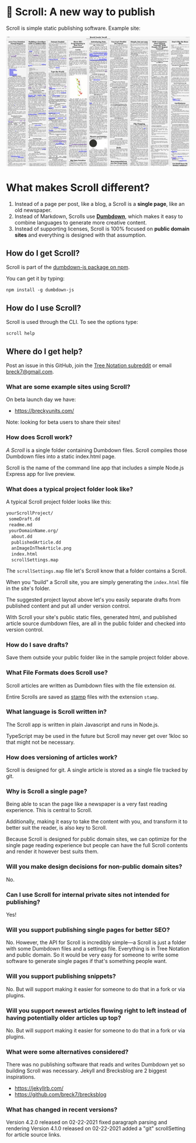 # 📜 Scroll: A new way to publish

Scroll is simple static publishing software. Example site:

<a href="https://breckyunits.com/"><img src="screenshot.png"
/></a>

# What makes Scroll different?

1. Instead of a page per post, like a blog, a Scroll is a
   **single page**, like an old newspaper.
2. Instead of Markdown, Scrolls use <a
   href="https://github.com/treenotation/dumbdown">**Dumbdown**</a>,
   which makes it easy to combine languages to generate more
   creative content.
3. Instead of supporting licenses, Scroll is 100% focused on
   **public domain sites** and everything is
   designed with that assumption.

## How do I get Scroll?

Scroll is part of the <a href="https://www.npmjs.com/package/dumbdown-js"> dumbdown-js package on npm</a>.

You can get it by typing:

```
npm install -g dumbdown-js
```

## How do I use Scroll?

Scroll is used through the CLI. To see the options type:

```
scroll help
```

## Where do I get help?

Post an issue in this GitHub, join the <a href="https://www.reddit.com/r/treenotation/">Tree Notation subreddit</a> or email breck7@gmail.com.

### What are some example sites using Scroll?

On beta launch day we have:

- https://breckyunits.com/

Note: looking for beta users to share their sites!

### How does Scroll work?

<em>A Scroll</em> is a single folder containing Dumbdown files.
Scroll compiles those Dumbdown files into a static
index.html page.

Scroll is the name of the command line app that includes a
simple Node.js Express app for live preview.

### What does a typical project folder look like?

A typical Scroll project folder looks like this:

```
yourScrollProject/
 someDraft.dd
 readme.md
 yourDomainName.org/
  about.dd
  publishedArticle.dd
  anImageInTheArticle.png
  index.html
  scrollSettings.map
```

The `scrollSettings.map` file let's Scroll know that
a folder contains a Scroll.

When you "build" a Scroll site, you are simply generating
the `index.html` file in the site's folder.

The suggested project layout above let's you easily
separate drafts from published content and put all
under version control.

With Scroll your site's public static files, generated html,
and published article source dumbdown files, are all in the
public folder and checked into version control.

### How do I save drafts?

Save them outside your public folder like in the sample project
folder above.

### What File Formats does Scroll use?

Scroll articles are written as Dumbdown files with the file
extension `dd`.

Entire Scrolls are saved as <a href="https://github.com/treenotation/jtree/blob/master/langs/stamp/readme.md">
stamp</a> files with the extension `stamp`.

### What language is Scroll written in?

The Scroll app is written in plain Javascript and
runs in Node.js.

TypeScript may be used in the future but Scroll may
never get over 1kloc so that might not be necessary.

### How does versioning of articles work?

Scroll is designed for git. A single article is stored as
a single file tracked by git.

### Why is Scroll a single page?

Being able to scan the page like a newspaper is a
very fast reading experience. This is central to Scroll.

Additionally, making it easy to take the content with
you, and transform it to better suit the reader, is
also key to Scroll.

Because Scroll is designed for public domain sites,
we can optimize for the single page reading experience
but people can have the full Scroll contents and render
it however best suits them.

### Will you make design decisions for non-public domain sites?

No.

### Can I use Scroll for internal private sites not intended for publishing?

Yes!

### Will you support publishing single pages for better SEO?

No. However, the API for Scroll is incredibly simple—a Scroll
is just a folder with some Dumbdown files and a settings file.
Everything is in Tree Notation and public domain. So it would
be very easy for someone to write some software to generate
single pages if that's something people want.

### Will you support publishing snippets?

No. But will support making it easier for someone to do that in a fork
or via plugins.

### Will you support newest articles flowing right to left instead of having potentially older articles up top?

No. But will support making it easier for someone to do that in a fork
or via plugins.

### What were some alternatives considered?

There was no publishing software that reads and writes Dumbdown yet
so building Scroll was necessary. Jekyll and Brecksblog are 2 biggest
inspirations.

- https://jekyllrb.com/
- https://github.com/breck7/brecksblog

### What has changed in recent versions?

Version 4.2.0 released on 02-22-2021
 fixed paragraph parsing and rendering
Version 4.1.0 released on 02-22-2021
 added a "git" scrollSetting for article source links.

